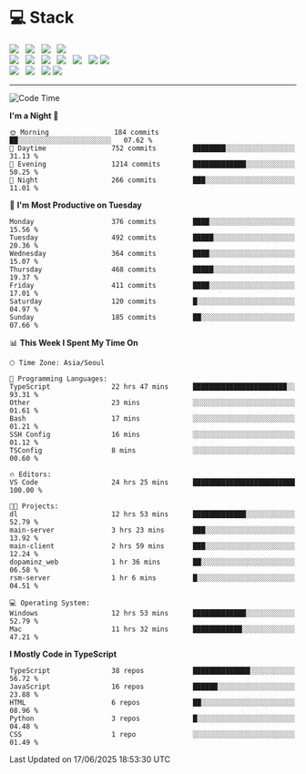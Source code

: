 <h1>💻 Stack</h1>
<div>
 <!-- badge : https://shields.io/ -->
 <!-- icon : https://simpleicons.org/?q=Get -->
 <img src="https://img.shields.io/badge/HTML5-e74c3c?style=flat-square&logo=HTML5&logoColor=white"/> &nbsp 
 <img src="https://img.shields.io/badge/CSS3-0A84FF?style=flat-square&logo=CSS3&logoColor=white"/> &nbsp 
 <img src="https://img.shields.io/badge/JavaScript-FFCD11?style=flat-square&logo=JavaScript&logoColor=white"/> &nbsp 
 <img src="https://img.shields.io/badge/TypeScript-3075C0?style=flat-square&logo=TypeScript&logoColor=white"/>
 <br/>
 <img src="https://img.shields.io/badge/Next-000000?style=flat-square&logo=nextdotjs&logoColor=white"/> &nbsp 
 <img src="https://img.shields.io/badge/React-00BCF6?style=flat-square&logo=React&logoColor=white"/> &nbsp 
 <img src="https://img.shields.io/badge/Redux-764ABC?style=flat-square&logo=Redux&logoColor=white"/> &nbsp
 <img src="https://img.shields.io/badge/Recoil-3578E5?style=flat-square&logo=recoil&logoColor=white"/> &nbsp
 <img src="https://img.shields.io/badge/React-Query-FF4154?style=flat-square&logo=reactquery&logoColor=white"/> &nbsp 
 <img src="https://img.shields.io/badge/styled%2Dcomponents-DB7093?style=flat-square&logo=styled%2Dcomponents&logoColor=white"/>
 <img src="https://img.shields.io/badge/CSS Modules-000000?style=flat-square&logo=CSS Modules&logoColor=white"/> &nbsp 
 <br/>
 <img src="https://img.shields.io/badge/Node-339933?style=flat-square&logo=Node.js&logoColor=white"/> &nbsp 
 <img src="https://img.shields.io/badge/Express-000000?style=flat-square&logo=Express&logoColor=white"/> &nbsp 
 <img src="https://img.shields.io/badge/MongoDB-47A248?style=flat-square&logo=MongoDB&logoColor=white"/>
 <img src="https://img.shields.io/badge/MariaDB-003545?style=flat-square&logo=mariadb&logoColor=white"/>
</div>

<hr>

<!--START_SECTION:waka-->
![Code Time](http://img.shields.io/badge/Code%20Time-2%2C528%20hrs%2026%20mins-blue)

**I'm a Night 🦉** 

```text
🌞 Morning                184 commits         ██░░░░░░░░░░░░░░░░░░░░░░░   07.62 % 
🌆 Daytime                752 commits         ████████░░░░░░░░░░░░░░░░░   31.13 % 
🌃 Evening                1214 commits        █████████████░░░░░░░░░░░░   50.25 % 
🌙 Night                  266 commits         ███░░░░░░░░░░░░░░░░░░░░░░   11.01 % 
```
📅 **I'm Most Productive on Tuesday** 

```text
Monday                   376 commits         ████░░░░░░░░░░░░░░░░░░░░░   15.56 % 
Tuesday                  492 commits         █████░░░░░░░░░░░░░░░░░░░░   20.36 % 
Wednesday                364 commits         ████░░░░░░░░░░░░░░░░░░░░░   15.07 % 
Thursday                 468 commits         █████░░░░░░░░░░░░░░░░░░░░   19.37 % 
Friday                   411 commits         ████░░░░░░░░░░░░░░░░░░░░░   17.01 % 
Saturday                 120 commits         █░░░░░░░░░░░░░░░░░░░░░░░░   04.97 % 
Sunday                   185 commits         ██░░░░░░░░░░░░░░░░░░░░░░░   07.66 % 
```


📊 **This Week I Spent My Time On** 

```text
🕑︎ Time Zone: Asia/Seoul

💬 Programming Languages: 
TypeScript               22 hrs 47 mins      ███████████████████████░░   93.31 % 
Other                    23 mins             ░░░░░░░░░░░░░░░░░░░░░░░░░   01.61 % 
Bash                     17 mins             ░░░░░░░░░░░░░░░░░░░░░░░░░   01.21 % 
SSH Config               16 mins             ░░░░░░░░░░░░░░░░░░░░░░░░░   01.12 % 
TSConfig                 8 mins              ░░░░░░░░░░░░░░░░░░░░░░░░░   00.60 % 

🔥 Editors: 
VS Code                  24 hrs 25 mins      █████████████████████████   100.00 % 

🐱‍💻 Projects: 
dl                       12 hrs 53 mins      █████████████░░░░░░░░░░░░   52.79 % 
main-server              3 hrs 23 mins       ███░░░░░░░░░░░░░░░░░░░░░░   13.92 % 
main-client              2 hrs 59 mins       ███░░░░░░░░░░░░░░░░░░░░░░   12.24 % 
dopaminz_web             1 hr 36 mins        ██░░░░░░░░░░░░░░░░░░░░░░░   06.58 % 
rsm-server               1 hr 6 mins         █░░░░░░░░░░░░░░░░░░░░░░░░   04.51 % 

💻 Operating System: 
Windows                  12 hrs 53 mins      █████████████░░░░░░░░░░░░   52.79 % 
Mac                      11 hrs 32 mins      ████████████░░░░░░░░░░░░░   47.21 % 
```

**I Mostly Code in TypeScript** 

```text
TypeScript               38 repos            ██████████████░░░░░░░░░░░   56.72 % 
JavaScript               16 repos            ██████░░░░░░░░░░░░░░░░░░░   23.88 % 
HTML                     6 repos             ██░░░░░░░░░░░░░░░░░░░░░░░   08.96 % 
Python                   3 repos             █░░░░░░░░░░░░░░░░░░░░░░░░   04.48 % 
CSS                      1 repo              ░░░░░░░░░░░░░░░░░░░░░░░░░   01.49 % 
```




 Last Updated on 17/06/2025 18:53:30 UTC
<!--END_SECTION:waka-->
